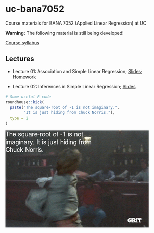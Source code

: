 uc-bana7052
===========

Course materials for BANA 7052 (Applied Linear Regression) at UC

**Warning:** The following material is still being developed!

[Course
syllabus](https://bgreenwell.netlify.com/teaching/bana7052/syllabus)

Lectures
--------

-   Lecture 01: Association and Simple Linear Regression;
    [Slides](https://bgreenwell.netlify.com/teaching/bana7052/slides/lecture-01#1);
    [Homework](https://bgreenwell.netlify.com/teaching/bana7052/homework/bana7052-hw1)

-   Lecture 02: Inferences in Simple Linear Regression;
    [Slides](https://bgreenwell.netlify.com/teaching/bana7052/slides/lecture-02#1)

``` r
# Some useful R code
roundhouse::kick(
  paste("The square-root of -1 is not imaginary.",
        "It is just hiding from Chuck Norris."),
  type = 2
)
```

![](README_files/figure-markdown_github/roundhouse-1.gif)
